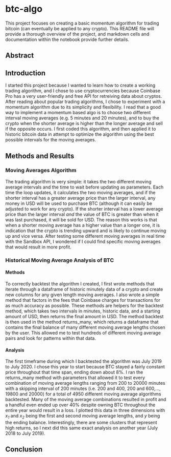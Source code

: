 # btc-algo
This project focuses on creating a basic momentum algorithm for trading bitcoin (can eventually be applied to any crypto). This README file will provide a thorough overview of the project, and markdown cells and documentation within the notebook provide further details.

## Abstract


## Introduction
I started this project because I wanted to learn how to create a working trading algorithm, and I chose to use cryptocurrencies because Coinbase Pro has a very user-friendly and free API for retreiving data about cryptos. After reading about popular trading algorithms, I chose to experiment with a momentum algorithm due to its simplicity and flexibility. I read that a good way to implement a momentum based algo is to choose two different interval moving averages (e.g. 5 minutes and 20 minutes), and to buy the crypto when the shorter average is higher than the longer average and sell if the opposite occurs. I first coded this algorithm, and then applied it to historic bitcoin data in attempt to optimize the algorithm using the best possible intervals for the moving averages.

## Methods and Results
### Moving Averages Algorithm
The trading algorithm is very simple: it takes the two different moving average intervals and the time to wait before updating as parameters. Each time the loop updates, it calculates the two moving averages, and if the shorter interval has a greater average price than the larger interval, any money in USD will be used to purchase BTC (although it can easily be adjusted to work for any crypto). If the shorter interval has a lower average price than the larger interval *and* the value of BTC is greater than when it was last purchased, it will be sold for USD. The reason this works is that when a shorter moving average has a higher value than a longer one, it is indication that the crypto is trending upward and is likely to continue moving up and vice versa. After testing some different moving averages in real time with the Sandbox API, I wondered if I could find specific moving averages that would result in more profit.

### Historical Moving Average Analysis of BTC
#### Methods
To correctly backtest the algorithm I created, I first wrote methods that iterate through a dataframe of historic minutely data of a crypto and create new columns
for any given length moving averages. I also wrote a simple method that factors in the fees that Coinbase charges for transactions for as much accuracy as possible. These methods are helpers for the backtest method, which takes two intervals in minutes, historic data, and a starting amount of USD, then returns the final amount in USD. The method backtest is then used in the method returns_many, which returns a dataframe that contains the final balance of many different moving average lengths chosen by the user. This allowed me to test hundreds of different moving average pairs and look for patterns within that data.

#### Analysis
The first timeframe during which I backtested the algorithm was July 2019 to July 2020. I chose this year to start because BTC stayed a fairly constant price throughout that time span, ending down about 8%. I ran the returns_many method with parameters that allowed it to test every combination of moving average lengths ranging from 200 to 20000 minutes with a skipping interval of 200 minutes (i.e. 200 and 400, 200 and 600,..., 19800 and 20000) for a total of 4950 different moving average algorithms backtested. Many of the moving average combinations resulted in profit and a handful even ended up over 40% despite owning BTC throughout the entire year would result in a loss. I plotted this data in three dimensions with *x<sub>1</sub>* and *x<sub>2</sub>* being the first and second moving average lengths, and *y* being the ending balance. Interestingly, there are some clusters that represent high returns, so I next did this same exact analysis on another year (July 2018 to July 2019).

## Conclusion

